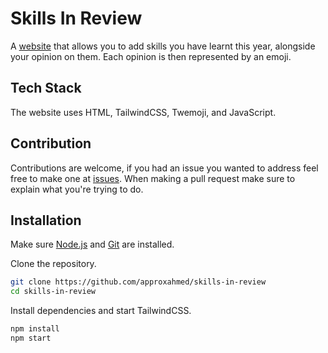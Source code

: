 # Skills In Review

A [website](https://approxahmed.github.io/skills-in-review/) that allows you to add skills you have learnt this year, alongside your opinion on them. Each opinion is then represented by an emoji.

## Tech Stack

The website uses HTML, TailwindCSS, Twemoji, and JavaScript.

## Contribution

Contributions are welcome, if you had an issue you wanted to address feel free to make one at [issues](https://github.com/approxahmed/skills-in-review/issues). When making a pull request make sure to explain what you're trying to do.

## Installation

Make sure [Node.js](https://nodejs.org/en/download/) and [Git](https://git-scm.com/downloads) are installed.

Clone the repository.

```sh
git clone https://github.com/approxahmed/skills-in-review
cd skills-in-review
```

Install dependencies and start TailwindCSS.

```sh
npm install
npm start
```
